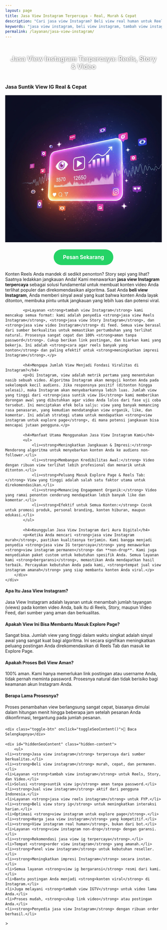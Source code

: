 ```yaml
---
layout: page
title: Jasa View Instagram Terpercaya - Real, Murah & Cepat
description: "Cari jasa view Instagram? Beli view real human untuk Reels, Story, dan Video Feed. Layanan suntik view IG terpercaya, aman, dan bergaransi untuk menaikkan jangkauan dan masuk Explore Page."
keywords: "jasa view instagram, beli view instagram, tambah view instagram, jual view instagram, suntik view ig, order view ig, panel view instagram, jasa view reels instagram, beli view reels, tambah view reels ig, jasa view story instagram, beli view story ig, jasa viral instagram, cara agar reels banyak yang nonton, menambah jangkauan reels, jasa fyp instagram, view instagram untuk explore page, meningkatkan impresi instagram, jasa view instagram terpercaya, view instagram real human, view instagram aktif, view instagram permanen, jasa view ig aman, view ig non-drop"
permalink: /layanan/jasa-view-instagram/
---
```


<script type="application/ld+json">
{
  "@context": "https://schema.org",
  "@graph": [
    {
      "@type": "WebSite",
      "@id": "https://auradigital.id/#website",
      "url": "https://auradigital.id/",
      "name": "auradigital.id"
    },
    {
      "@type": "WebPage",
      "@id": "https://auradigital.id/layanan/jasa-view-instagram/#webpage",
      "url": "https://auradigital.id/layanan/jasa-view-instagram/",
      "name": "Jasa View Instagram | Reels, Story, Video | Real & Terpercaya",
      "isPartOf": {
        "@id": "https://auradigital.id/#website"
      },
      "breadcrumb": {
        "@id": "https://auradigital.id/layanan/jasa-view-instagram/#breadcrumb"
      },
      "description": "Butuh jasa view Instagram? Kami adalah solusi untuk membuat konten video (Reels, Story, Feed) Anda terlihat populer dan viral. Layanan suntik view IG terpercaya untuk membantu post masuk Explore Page."
    },
    {
      "@type": "Service",
      "name": "Jasa View Instagram (Reels, Story, Video)",
      "serviceType": "Social Media Engagement",
      "provider": {
        "@type": "WebSite",
        "name": "auradigital.id",
        "url": "https://auradigital.id/"
      },
      "areaServed": {
        "@type": "Country",
        "name": "Indonesia"
      },
      "description": "Jasa tambah view Instagram dari akun real human Indonesia untuk meningkatkan jangkauan dan kredibilitas postingan Reels, Story, dan Video Feed. Layanan terpercaya untuk membantu konten Anda menjadi viral."
    },
    {
      "@type": "Product",
      "name": "Paket View Instagram (Reels, Story, Video)",
      "image": "https://raw.githubusercontent.com/AzkaAtta/azkaatta.github.io/main/image/jasa-view-instagram.webp",
      "description": "Beli paket view untuk postingan video Instagram (Reels, Story, Video Feed). Dikerjakan oleh akun real dan aktif untuk meningkatkan jangkauan, kredibilitas, dan peluang masuk Explore Page.",
      "brand": {
        "@type": "Brand",
        "name": "auradigital.id"
      },
      "offers": {
        "@type": "Offer",
        "priceCurrency": "IDR",
        "price": "1000",
        "availability": "https://schema.org/InStock",
        "url": "https://auradigital.id/layanan/jasa-view-instagram/"
      }
    },
    {
      "@type": "BreadcrumbList",
      "@id": "https://auradigital.id/layanan/jasa-view-instagram/#breadcrumb",
      "itemListElement": [
        {
          "@type": "ListItem",
          "position": 1,
          "name": "Home",
          "item": "https://auradigital.id/"
        },
        {
          "@type": "ListItem",
          "position": 2,
          "name": "Layanan",
          "item": "https://auradigital.id/layanan/"
        },
        {
          "@type": "ListItem",
          "position": 3,
          "name": "Jasa View Instagram",
          "item": "https://auradigital.id/layanan/jasa-view-instagram/"
        }
      ]
    },
    {
      "@type": "FAQPage",
      "mainEntity": [
        {
          "@type": "Question",
          "name": "Apa itu Jasa View Instagram?",
          "acceptedAnswer": {
            "@type": "Answer",
            "text": "Jasa View Instagram adalah layanan untuk menambah jumlah tayangan (views) pada konten video Anda, baik itu di Reels, Story, maupun Video Feed, dari akun-akun real dan aktif."
          }
        },
        {
          "@type": "Question",
          "name": "Apakah View ini bisa membantu masuk Explore Page?",
          "acceptedAnswer": {
            "@type": "Answer",
            "text": "Ya, jumlah view yang tinggi dalam waktu singkat adalah sinyal awal yang sangat kuat bagi algoritma Instagram. Ini secara signifikan meningkatkan peluang postingan Anda direkomendasikan dan masuk ke Explore Page."
          }
        },
        {
          "@type": "Question",
          "name": "Apakah prosesnya aman?",
          "acceptedAnswer": {
            "@type": "Answer",
            "text": "Sangat aman. Kami hanya memerlukan link postingan atau username Anda, tidak perlu password. Semua view berasal dari sumber yang aman, sehingga prosesnya natural dan tidak berisiko bagi akun Anda."
          }
        }
      ]
    }
  ]
}
</script>

<h2 style="text-align: center; color: #fff; text-shadow: 0 0 4px rgba(0,0,0,0.7); padding: 20px 15px;">
    Jasa View Instagram Terpercaya: Reels, Story & Video
</h2>

<div class="jasa-top-komen-tiktok-container">
    <div class="service-card" id="jasa-view-instagram-card" onclick="toggleService(this)">
        <h3>Jasa Suntik View IG Real & Cepat</h3>
        <img src="https://raw.githubusercontent.com/AzkaAtta/azkaatta.github.io/main/image/jasa-view-instagram.webp" alt="Jasa View Instagram untuk Explore Page" style="max-width:100%; height:auto;" loading="lazy">
        <a href="https://wa.me/62895402343693?text=Halo,%20saya%20tertarik%20dengan%20Jasa%20View%20Instagram.%20Bisa%20info%20lebih%20lanjut?" target="_blank" class="whatsapp-button" style="display: block; width: fit-content; margin: 20px auto; padding: 15px 30px; background-color: #25D366; color: white; text-align: center; text-decoration: none; border-radius: 50px; font-size: 1.2em; font-weight: bold; transition: background-color 0.3s ease;">
            Pesan Sekarang
        </a>
        <div class="service-description">
            <p>Konten Reels Anda mandek di sedikit penonton? Story sepi yang lihat? Saatnya ledakkan jangkauan Anda! Kami menawarkan <strong>jasa view Instagram terpercaya</strong> sebagai solusi fundamental untuk membuat konten video Anda terlihat populer dan direkomendasikan algoritma. Saat Anda <strong>beli view Instagram</strong>, Anda memberi sinyal awal yang kuat bahwa konten Anda layak ditonton, membuka pintu untuk jangkauan yang lebih luas dan potensi viral.</p>

            <p>Layanan <strong>tambah view Instagram</strong> kami mencakup semua format: kami adalah penyedia <strong>jasa view Reels Instagram</strong>, <strong>jasa view Story Instagram</strong>, dan <strong>jasa view video Instagram</strong> di feed. Semua view berasal dari sumber berkualitas untuk memastikan pertumbuhan yang terlihat natural. Prosesnya sangat cepat dan 100% <strong>aman tanpa password</strong>. Cukup berikan link postingan, dan biarkan kami yang bekerja. Ini adalah <strong>cara agar reels banyak yang nonton</strong> dan paling efektif untuk <strong>meningkatkan impresi Instagram</strong>.</p>

            <h4>Mengapa Jumlah View Menjadi Fondasi Viralitas di Instagram?</h4>
            <p>Di Instagram, view adalah metrik pertama yang menentukan nasib sebuah video. Algoritma Instagram akan menguji konten Anda pada sekelompok kecil audiens. Jika responsnya positif (ditonton hingga selesai), maka Instagram akan menyebarkannya lebih luas. Jumlah view yang tinggi dari <strong>jasa suntik view IG</strong> kami memberikan dorongan awal yang dibutuhkan agar video Anda lolos dari fase uji coba tersebut. Ini menciptakan efek bola salju: view yang banyak memancing rasa penasaran, yang kemudian mendatangkan view organik, like, dan komentar. Ini adalah strategi utama untuk mendapatkan <strong>view instagram untuk explore page</strong>, di mana potensi jangkauan bisa mencapai jutaan pengguna.</p>

            <h4>Manfaat Utama Menggunakan Jasa View Instagram Kami</h4>
            <ul>
                <li><strong>Meningkatkan Jangkauan & Impresi:</strong> Mendorong algoritma untuk menyebarkan konten Anda ke audiens non-follower.</li>
                <li><strong>Membangun Kredibilitas Awal:</strong> Video dengan ribuan view terlihat lebih profesional dan menarik untuk ditonton.</li>
                <li><strong>Peluang Masuk Explore Page & Reels Tab:</strong> View yang tinggi adalah salah satu faktor utama untuk direkomendasikan.</li>
                <li><strong>Memancing Engagement Organik:</strong> Video yang ramai penonton cenderung mendapatkan lebih banyak like dan komentar.</li>
                <li><strong>Efektif untuk Semua Konten:</strong> Cocok untuk promosi produk, personal branding, konten hiburan, maupun edukasi.</li>
            </ul>

            <h4>Keunggulan Jasa View Instagram dari Aura Digital</h4>
            <p>Ketika Anda mencari <strong>jasa view Instagram murah</strong>, pastikan kualitasnya terjamin. Kami bangga menjadi penyedia <strong>jasa view IG terpercaya</strong> yang menawarkan <strong>view instagram permanen</strong> dan **non-drop**. Kami juga menyediakan paket custom untuk kebutuhan spesifik Anda. Semua layanan kami <strong>bergaransi</strong>, memastikan Anda mendapatkan hasil terbaik. Percayakan kebutuhan Anda pada kami, <strong>tempat jual view instagram amanah</strong> yang siap membantu konten Anda viral.</p>
        </div>
    </div>
</div>

<style>
  /* Struktur CSS Anda tidak diubah */
</style>

<div class="accordion">
  <div class="accordion-item">
    <div class="accordion-title"><h4>Apa Itu Jasa View Instagram?</h4></div>
    <div class="accordion-content">
      Jasa View Instagram adalah layanan untuk menambah jumlah tayangan (views) pada konten video Anda, baik itu di Reels, Story, maupun Video Feed, dari sumber yang aman dan berkualitas.
    </div>
  </div>

  <div class="accordion-item">
    <div class="accordion-title"><h4>Apakah View Ini Bisa Membantu Masuk Explore Page?</h4></div>
    <div class="accordion-content">
      Sangat bisa. Jumlah view yang tinggi dalam waktu singkat adalah sinyal awal yang sangat kuat bagi algoritma. Ini secara signifikan meningkatkan peluang postingan Anda direkomendasikan di Reels Tab dan masuk ke Explore Page.
    </div>
  </div>

  <div class="accordion-item">
    <div class="accordion-title"><h4>Apakah Proses Beli View Aman?</h4></div>
    <div class="accordion-content">
      100% aman. Kami hanya memerlukan link postingan atau username Anda, tidak pernah meminta password. Prosesnya natural dan tidak berisiko bagi keamanan akun Instagram Anda.
    </div>
  </div>
  
  <div class="accordion-item">
    <div class="accordion-title"><h4>Berapa Lama Prosesnya?</h4></div>
    <div class="accordion-content">
      Proses penambahan view berlangsung sangat cepat, biasanya dimulai dalam hitungan menit hingga beberapa jam setelah pesanan Anda dikonfirmasi, tergantung pada jumlah pesanan.
    </div>
  </div>
</div>

<script>
  // Struktur JS Anda tidak diubah
</script>


<style>
  /* Struktur CSS Anda tidak diubah */
</style>

<div class="toggle-container">

    <div class="toggle-btn" onclick="toggleSeoContent()">📌 Baca Selengkapnya</div>
    
    <div id="hiddenSeoContent" class="hidden-content">
        <ul>
    <li><strong>Jasa view instagram</strong> terpercaya dari sumber berkualitas.</li>
    <li><strong>Beli view instagram</strong> murah, cepat, dan permanen.</li>
    <li>Layanan <strong>tambah view instagram</strong> untuk Reels, Story, dan Video.</li>
    <li>Solusi <strong>suntik view ig</strong> aman tanpa password.</li>
    <li><strong>Jual view instagram</strong> aktif dari pengguna Indonesia.</li>
    <li>Layanan <strong>jasa view reels instagram</strong> untuk FYP.</li>
    <li><strong>Beli view story ig</strong> untuk meningkatkan interaksi harian.</li>
    <li>Optimasi <strong>view instagram untuk explore page</strong>.</li>
    <li><strong>Harga jasa view instagram</strong> yang kompetitif.</li>
    <li><strong>View instagram real human</strong>, bukan dari bot.</li>
    <li>Layanan <strong>view instagram non-drop</strong> dengan garansi.</li>
    <li><strong>Rekomendasi jasa view ig terpercaya</strong>.</li>
    <li>Tempat <strong>order view instagram</strong> yang amanah.</li>
    <li><strong>Panel view instagram</strong> untuk kebutuhan reseller.</li>
    <li><strong>Meningkatkan impresi Instagram</strong> secara instan.</li>
    <li>Semua layanan <strong>view ig bergaransi</strong> resmi dari kami.</li>
    <li>Bantu postingan Anda menjadi <strong>konten viral</strong> di Instagram.</li>
    <li>Juga melayani <strong>tambah view IGTV</strong> untuk video lama Anda.</li>
    <li>Proses mudah, <strong>cukup link video</strong> atau postingan Anda.</li>
    <li><strong>Penyedia jasa view Instagram</strong> dengan ribuan order berhasil.</li>
</ul>
    </div>
</div>

<style>
    .toggle-container {
        margin-top: 20px; 
    }
    .toggle-btn {
        cursor: pointer;
        /* Warna tombol diubah agar kontras dengan background gelap */
        color: #67e8f9; /* Biru Cyan Terang */
        text-decoration: underline;
        display: inline-block;
        font-weight: bold;
        text-shadow: 0 1px 2px rgba(0,0,0,0.5);
    }
    .hidden-content {
        /* KUNCI #1: Konten disembunyikan di awal */
        display: none; 
        
        /* KUNCI #2: Style diubah menjadi transparan & teks putih */
        background: rgba(0, 0, 0, 0.25); /* Background semi-transparan gelap */
        backdrop-filter: blur(8px);
        color: #ffffff; /* Warna teks utama menjadi putih */
        border: 1px solid rgba(255, 255, 255, 0.15); /* Border efek kaca */
        
        margin-top: 15px;
        padding: 20px;
        border-radius: 12px;
        text-shadow: 0 1px 2px rgba(0,0,0,0.5); /* Bayangan agar teks mudah dibaca */
    }
    .hidden-content ul {
        margin: 0;
        padding-left: 20px;
    }
    .hidden-content li {
        margin-bottom: 8px;
    }
    .hidden-content strong {
        color: #93c5fd; /* Warna biru muda untuk keyword */
    }
</style>>

<script>
    function toggleSeoContent() {
        var content = document.getElementById("hiddenSeoContent");
        var button = document.querySelector(".toggle-btn");
        
        // Cek apakah konten sedang tersembunyi atau tidak
        if (content.style.display === "none" || content.style.display === "") {
            content.style.display = "block";
            button.textContent = "📌 Tutup Selengkapnya";
        } else {
            content.style.display = "none";
            button.textContent = "📌 Baca Selengkapnya";
        }
    }
</script>
<script>
    // Struktur JS Anda tidak diubah
</script>
